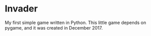 # Invader
My first simple game written in Python. This little game depends on pygame, and it was created in December 2017.
